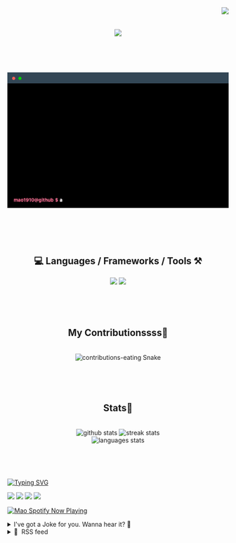 <!-- VISITOR BADGE -->
<!-- https://github.com/hehuapei/visitor-badge -->

<img align="right" src="https://visitor-badge.laobi.icu/badge?page_id=mao1910.mao1910&left_color=%2379DAF9&right_color=%23FE6E96" />


<!-- TYPING SVG -->
<!-- https://github.com/DenverCoder1/readme-typing-svg -->

<h1 align="center">
    <img src="https://readme-typing-svg.herokuapp.com/?font=Righteous&size=35&center=true&vCenter=true&width=500&height=70&color=FE6E96&font=poppins&duration=5000&lines=Hi+There!+👋;+I'm+Mao!;" />
</h1>

<br/>


<!-- ABOUT ME TERMINAL -->
<h1 align="center">
<img src="./assets/terminal-5.gif" alt="Terminal" />
</h1>

<br/><br/><br/>


<!-- TECHNOLOGIES LOGOS -->
<!-- https://github.com/tandpfun/skill-icons -->

<h2 align="center">💻 Languages / Frameworks / Tools ⚒️</h2>
<div align="center">
    <img src="https://skillicons.dev/icons?i=javascript,typescript,angular,react,html,css,scss,bootstrap,cs,java,spring" />
    <img src="https://skillicons.dev/icons?i=flutter,firebase,supabase,mysql,git,github,gitlab,vscode,idea,maven,figma" />
</div>

<br/><br/><br/>


<!-- CONTRIBUTIONS SNAKE GAME -->
<!-- https://github.com/Platane/snk -->

<div align="center">
  <h2> My Contributionssss🐍 </h2>
  <br>
  <img alt="contributions-eating Snake" src="https://raw.githubusercontent.com/mao1910/mao1910/output/github-contribution-grid-snake.svg" />

  <!-- Four lines below suggested by Planate for Dark mode-->
  <picture>
  <source media="(prefers-color-scheme: dark)" srcset="github-snake-dark.svg" />
  <source media="(prefers-color-scheme: light)" srcset="github-snake.svg" />
  </picture>
  
  <br/><br/><br/>
</div>


<!-- GITHUB STATS -->
<!-- https://github.com/DenverCoder1/github-readme-streak-stats --> <!--  My own Vercel deployment -->
<!-- https://github.com/anuraghazra/github-readme-stats --> <!--  My own Vercel -->

<h2 align="center"> Stats📝 </h2>
  <br>
<div align=center>
  <img width=429 src="https://github-readme-stats-mao1910.vercel.app/api?username=mao1910&count_private=true&show_icons=true&theme=dracula&rank_icon=github&hide=contribs&border_radius=10&border_color=79DAF9" alt="github stats"/>
  <img width=396 src="https://github-readme-streak-stats-2235.vercel.app?user=mao1910&count_private=true&theme=dracula&currStreakNum=79DAF9&currStreakLabel=FE6E96&border_radius=10&border=79DAF9" alt="streak stats"/>
  <br/>
  <img src="https://github-readme-stats-mao1910.vercel.app/api/top-langs/?username=mao1910&layout=compact&theme=dracula&border_radius=10&size_weight=0.5&count_weight=0.5&border_color=79DAF9" alt="languages stats" />
</div>

<br/><br/><br/>


<!-- FOOTER -->
<!-- https://github.com/DenverCoder1/readme-typing-svg -->
<!-- https://readme-typing-svg.demolab.com/demo/ -->

<a href="https://git.io/typing-svg"><img src="https://readme-typing-svg.demolab.com?font=Poppins&pause=1000&color=FE6E96&width=535&lines=Thanks+for+dropping+by!;Feel+free+to+check+any+of+the+Socials+below+%F0%9F%91%87;Or+the+Joke+Of+The+Day+if+you're+down+for+a+giggle+%F0%9F%98%9D;Hope+to+see+you+again+%F0%9F%91%8A;Uh%3F+You're+still+here%3F;Well...+I'm+running+out+of+things+to+say...;Tell+you+what%2C+due+to+your+effort+and+perseverance%2C;I+shall+present+you+with+a+short+poem%3A;%22To+code%2C+or+not+to+code%2C+that+is+the+question%3A;Whether+'tis+nobler+in+the+IDE+to+debug;The+errors+and+issues+of+outrageous+software%2C;Or+to+take+up+the+keyboard+against+a+sea+of+bugs;And+by+coding%2C+end+them.%22;by+William+Shakespeare%2C+probably.+;Pretty+sure+that's+Hamlet's.;Alrighty%2C+this+has+been+fun.;But+I'll+restart+the+loop+now...+see+ya+soon!" alt="Typing SVG" /></a>


<!--  SOCIAL NETWORKS -->
<!-- https://github.com/alexandresanlim/Badges4-README.md-Profile -->

  <div> 
    <a href="https://www.deviantart.com/madeinkobaia/art/my-profile-is-under-construction-265626465" target="_blank"><img src="https://img.shields.io/badge/-LinkedIn-%230077B5?style=for-the-badge&logo=linkedin&logoColor=white" target="_blank"></a> <!-- ADD LINKEDIN PROFILE -->
    <a href = "https://www.nicepng.com/ourpic/u2q8o0t4t4r5o0r5_website-under-construction-png-graphic-transparent-website-under/"><img src="https://img.shields.io/badge/Portfolio-4285F4?style=for-the-badge&logo=Google-chrome&logoColor=white" target="_blank"></a> <!-- ADD PORTFOLIO WEBSITE -->
    <a href="https://discord.gg" target="_blank"><img src="https://img.shields.io/badge/Discord-7289DA?style=for-the-badge&logo=discord&logoColor=white" target="_blank"></a> <!-- ADD DISCORD --> <!-- User or Server? -->
    <a href = "mailto:mao1910dev@gmail.com"><img src="https://img.shields.io/badge/Gmail-D14836?style=for-the-badge&logo=gmail&logoColor=white" target="_blank"></a>
  </div>


<!-- SPOTIFY PLAYING-->
<!-- https://github.com/novatorem/novatorem --> <!-- My own Vercel deployment-->

[<img width=438px src="https://spotify-now-playing-git-main-mao1910.vercel.app//api/spotify/?border_color=FE6E96" alt="Mao Spotify Now Playing" />](https://open.spotify.com/user/31542et242zglhf42ydrtqgvuvde)


<!-- JOKE OF THE DAY -->
<!-- https://github.com/ABSphreak/readme-jokes --> <!-- My own Vercel deployment-->

<details>
<summary>I've got a Joke for you. Wanna hear it? 🙈</summary>

<br/>

 <tr>
 <td style="padding-top:4px"><img src = "https://readme-jokes-git-master-mao1910.vercel.app/api?&theme=dracula"></td>
 </tr>

</details>


<!-- RSS FEED -->
<!-- https://github.com/gautamkrishnar/blog-post-workflow -->

<details>
<summary>📕 &nbsp;RSS feed</summary>

<br/>

<!-- BLOG-POST-LIST:START -->
 #### - [Optimizing Database Performance with Indexing in Apache AGE and PostgreSQL](https://dev.to/danielwambo/optimizing-database-performance-with-indexing-in-apache-age-and-postgresql-327p) 
 <details><summary>Article</summary> <p>In the world of databases, performance is paramount. Apache AGE, an extension of PostgreSQL designed for managing graph data, provides powerful tools to optimize database performance. One of the key techniques for achieving this is through indexing. In this comprehensive guide, we'll explore how to leverage indexing in Apache AGE and PostgreSQL to enhance database performance. We'll also provide step-by-step instructions and code snippets, so you can follow along and implement these strategies in your own projects.</p>

<p><strong>Understanding Indexing</strong><br>
<strong>Indexing Basics</strong><br>
Indexing is a database optimization technique that significantly speeds up data retrieval. It works by creating data structures that provide quick access to rows in a table based on the values of one or more columns. Think of it like an index in a book; it allows you to quickly find the information you need.</p>

<p><strong>Types of Indexes</strong><br>
Before we dive into the practical aspects, let's briefly explore the types of indexes available in PostgreSQL and Apache AGE:</p>

<p><strong>Single-Column Index:</strong> Indexes created on a single column to speed up searches based on that column's values.</p>

<p><a href="https://res.cloudinary.com/practicaldev/image/fetch/s--qpp4bF9M--/c_limit%2Cf_auto%2Cfl_progressive%2Cq_auto%2Cw_800/https://dev-to-uploads.s3.amazonaws.com/uploads/articles/a22mf1xqhuz4or87puv0.png" class="article-body-image-wrapper"><img src="https://res.cloudinary.com/practicaldev/image/fetch/s--qpp4bF9M--/c_limit%2Cf_auto%2Cfl_progressive%2Cq_auto%2Cw_800/https://dev-to-uploads.s3.amazonaws.com/uploads/articles/a22mf1xqhuz4or87puv0.png" alt="Image description" width="641" height="77"></a><br>
<strong>Multi-Column Index:</strong> Indexes created on multiple columns to optimize queries involving those columns.</p>

<p><a href="https://res.cloudinary.com/practicaldev/image/fetch/s--vNXwUt9G--/c_limit%2Cf_auto%2Cfl_progressive%2Cq_auto%2Cw_800/https://dev-to-uploads.s3.amazonaws.com/uploads/articles/o4j83kpefaj0n36c75nt.png" class="article-body-image-wrapper"><img src="https://res.cloudinary.com/practicaldev/image/fetch/s--vNXwUt9G--/c_limit%2Cf_auto%2Cfl_progressive%2Cq_auto%2Cw_800/https://dev-to-uploads.s3.amazonaws.com/uploads/articles/o4j83kpefaj0n36c75nt.png" alt="Image description" width="638" height="71"></a><br>
<strong>Creating Indexes in Apache AGE</strong><br>
Indexing in Apache AGE involves optimizing graph data structures. Let's look at how you can create indexes for nodes and relationships:</p>

<p><strong>Creating an Index for Graph Nodes in Apache AGE:</strong></p>

<p><a href="https://res.cloudinary.com/practicaldev/image/fetch/s--AEEsfg73--/c_limit%2Cf_auto%2Cfl_progressive%2Cq_auto%2Cw_800/https://dev-to-uploads.s3.amazonaws.com/uploads/articles/qf9u0m38f54ewserps26.png" class="article-body-image-wrapper"><img src="https://res.cloudinary.com/practicaldev/image/fetch/s--AEEsfg73--/c_limit%2Cf_auto%2Cfl_progressive%2Cq_auto%2Cw_800/https://dev-to-uploads.s3.amazonaws.com/uploads/articles/qf9u0m38f54ewserps26.png" alt="Image description" width="637" height="69"></a><br>
<strong>Creating an Index for Graph Relationships in Apache AGE:</strong><br>
--This creates an index on the "timestamp" property of relationships labeled as "MESSAGED"</p>

<p><a href="https://res.cloudinary.com/practicaldev/image/fetch/s--PTb2v1CA--/c_limit%2Cf_auto%2Cfl_progressive%2Cq_auto%2Cw_800/https://dev-to-uploads.s3.amazonaws.com/uploads/articles/xkmgdzzomoquyxkmfffs.png" class="article-body-image-wrapper"><img src="https://res.cloudinary.com/practicaldev/image/fetch/s--PTb2v1CA--/c_limit%2Cf_auto%2Cfl_progressive%2Cq_auto%2Cw_800/https://dev-to-uploads.s3.amazonaws.com/uploads/articles/xkmgdzzomoquyxkmfffs.png" alt="Image description" width="641" height="38"></a><br>
<strong>Using EXPLAIN ANALYZE to Optimize Queries:</strong></p>

<p><a href="https://res.cloudinary.com/practicaldev/image/fetch/s--mlme5mxO--/c_limit%2Cf_auto%2Cfl_progressive%2Cq_auto%2Cw_800/https://dev-to-uploads.s3.amazonaws.com/uploads/articles/ibuab952rujeamgldbq3.png" class="article-body-image-wrapper"><img src="https://res.cloudinary.com/practicaldev/image/fetch/s--mlme5mxO--/c_limit%2Cf_auto%2Cfl_progressive%2Cq_auto%2Cw_800/https://dev-to-uploads.s3.amazonaws.com/uploads/articles/ibuab952rujeamgldbq3.png" alt="Image description" width="647" height="92"></a><br>
<strong>Reindexing an Index in PostgreSQL:</strong></p>

<p><a href="https://res.cloudinary.com/practicaldev/image/fetch/s--0Y7okg-W--/c_limit%2Cf_auto%2Cfl_progressive%2Cq_auto%2Cw_800/https://dev-to-uploads.s3.amazonaws.com/uploads/articles/k0u0m6y7mp90pvfitlqi.png" class="article-body-image-wrapper"><img src="https://res.cloudinary.com/practicaldev/image/fetch/s--0Y7okg-W--/c_limit%2Cf_auto%2Cfl_progressive%2Cq_auto%2Cw_800/https://dev-to-uploads.s3.amazonaws.com/uploads/articles/k0u0m6y7mp90pvfitlqi.png" alt="Image description" width="647" height="64"></a></p>

<p><strong>Conclusion</strong><br>
In conclusion, indexing stands as the unsung hero in the realm of database performance optimization, and in the context of Apache AGE and PostgreSQL, its power shines brightly. Throughout this guide, we've explored the foundations of indexing, the diverse types available, and the intricate processes of creating and managing indexes. Whether we ventured into single-column and multi-column indexes in PostgreSQL, or navigated the complex world of graph data indexing in Apache AGE, one thing remained clear: indexing is the key to unlocking lightning-fast query responses and efficient data retrieval. Armed with advanced techniques, query optimization strategies, and vigilant monitoring, you now possess the tools to elevate your database performance to new heights. As you embark on your indexing journey, remember that it's a dynamic force, adaptable to your unique database needs, and the impact it can have on your applications is nothing short of transformative.</p>

 </details> 
 <hr /> 

 #### - [The first step of Bun](https://dev.to/obrkn/the-first-step-of-bun-56ib) 
 <details><summary>Article</summary> <p>As you know, <a href="https://bun.sh/">Bun</a> is the fastest JavaScript runtime and the substitute for Node.js.</p>

<p>Today, I want to introduce the first step of Bun.</p>

<h3>
  
  
  Install Bun globally
</h3>



<div class="highlight js-code-highlight">
<pre class="highlight shell"><code><span class="c"># Open your terminal</span>
<span class="nv">$ </span>curl <span class="nt">-fsSL</span> https://bun.sh/install | bash
</code></pre>

</div>



<h3>
  
  
  Create a TypeScript file
</h3>



<div class="highlight js-code-highlight">
<pre class="highlight shell"><code><span class="c"># In your terminal</span>
<span class="nv">$ </span><span class="nb">touch </span>index.tsx
</code></pre>

</div>





<div class="highlight js-code-highlight">
<pre class="highlight tsx"><code><span class="c1">// index.tsx</span>
<span class="kd">const</span> <span class="nx">server</span> <span class="o">=</span> <span class="nx">Bun</span><span class="p">.</span><span class="nx">serve</span><span class="p">({</span>
  <span class="na">port</span><span class="p">:</span> <span class="mi">3000</span><span class="p">,</span>
  <span class="nx">fetch</span><span class="p">(</span><span class="nx">request</span><span class="p">)</span> <span class="p">{</span>
    <span class="k">return</span> <span class="k">new</span> <span class="nx">Response</span><span class="p">(</span><span class="dl">"</span><span class="s2">Welcome to Bun!</span><span class="dl">"</span><span class="p">);</span>
  <span class="p">},</span>
<span class="p">});</span>

<span class="nx">console</span><span class="p">.</span><span class="nx">log</span><span class="p">(</span><span class="s2">`Listening on localhost:</span><span class="p">${</span><span class="nx">server</span><span class="p">.</span><span class="nx">port</span><span class="p">}</span><span class="s2">`</span><span class="p">);</span>
</code></pre>

</div>



<h3>
  
  
  Lounch a server with Bun
</h3>



<div class="highlight js-code-highlight">
<pre class="highlight shell"><code><span class="c"># In your terminal</span>
<span class="nv">$ </span>bun run index.tsx
</code></pre>

</div>



<p><a href="http://localhost:3000/">http://localhost:3000/</a></p>

<p>Welcome to Bun!!!</p>

<p><a href="https://res.cloudinary.com/practicaldev/image/fetch/s--WrgcNjGP--/c_limit%2Cf_auto%2Cfl_progressive%2Cq_auto%2Cw_800/https://dev-to-uploads.s3.amazonaws.com/uploads/articles/of0spitb24i04zjgyjeu.png" class="article-body-image-wrapper"><img src="https://res.cloudinary.com/practicaldev/image/fetch/s--WrgcNjGP--/c_limit%2Cf_auto%2Cfl_progressive%2Cq_auto%2Cw_800/https://dev-to-uploads.s3.amazonaws.com/uploads/articles/of0spitb24i04zjgyjeu.png" alt="Image description" width="538" height="198"></a></p>

 </details> 
 <hr /> 

 #### - [Top 5 Parallax Effects Source Code](https://dev.to/noobizdev/top-5-parallax-effects-source-code-5j5) 
 <details><summary>Article</summary> <p>Before diving into the examples, let's briefly understand what parallax scrolling is. Parallax scrolling is a web design technique where the background images move at a different speed than the foreground content, creating a captivating 3D effect. This technique can be achieved using HTML, CSS, and JavaScript.</p>




<blockquote>
<p>Help us grow our community by sharing this post with your friends! ❤️</p>


</blockquote>



<h2>
  
  
  1. Multi-layered Parallax Illustration
</h2>

<p>Another great parallax effect is developed by Patrick Westwood using HTML(Haml), CSS(SCSS), and JS(CoffeeScript).<br>
<a href="https://codepen.io/patrickwestwood/pen/MyoBaY">Source Code</a></p>



<h2>
  
  
  2. Parallax Background
</h2>

<p>A No JavaScript Parallax background by Ravi Dhiman, developed using HTML(Pug) and CSS(SCSS).<br>
<a href="https://codepen.io/ravid7000/pen/LREEzv">Source Code</a></p>



<h2>
  
  
  3. Coderado.co Denver Parallax Scrolling
</h2>

<p>A parallax effect page with a city skyline as the backdrop. Developed by Jeremy Hull using HTML and CSS(SCSS).<br>
<a href="https://codepen.io/coderado/pen/BzGdxW">Source Code</a></p>



<h2>
  
  
  4. 3D CSS Parallax Depth Effect
</h2>

<p>CSS translate and rotate transforms based on mouse move to simulate some z-axis depth on the card and individual movie characters. Developed by Adrian Payne using HTML, CSS(SCSS), and JavaScript(Babel).<br>
<a href="https://codepen.io/dazulu/pen/VVZrQv">Source Code</a></p>



<h2>
  
  
  5. CSS Parallax Orbs
</h2>

<p>A parallax effect inspired by Sims 4 made by Jamie Coulter using HTML(Haml) and CSS(SCSS).<br>
<a href="https://codepen.io/jcoulterdesign/pen/OMOqjy">Source Code</a></p>




<blockquote>
<p>If you found this helpful, give us a thumbs up and don't forget to follow us for more!<br>
Thanks for reading, See you next time... ❤️👋</p>


</blockquote>



<h2>
  
  
  Final Thoughts on The CSS Parallax Effect
</h2>

<p>The parallax effect has grown more popular as a way to improve user experiences. This design strategy boosts engagement and increases interactions.</p>

<p>Throughout this article, you have gotten to know CSS parallax in depth. You learned about code snippets that enable you to include <strong><a href="https://noobizdev.tech/how-to-create-parallax-effects-with-css-to-your-website-with-example/">parallax effect website</a></strong>. Plus, you got to explore examples of web pages that employ parallax with skill, distinction, and creativity.</p>

<p>Remember to keep a balanced approach to parallax usage.</p>

 </details> 
 <hr /> 

 #### - [Troubleshooting parallel routing in Next.js](https://dev.to/zmzlois/troubleshooting-parallel-routing-in-nextjs-pdo) 
 <details><summary>Article</summary> <p>Parallel routing is great --- it allows you to render a slot based on certain conditions conditionally, either auth or data fetching status. </p>

<p>If you haven't heard of or used parallel routing before, please check <a href="https://nextjs.org/docs/app/building-your-application/routing/parallel-routes">this</a></p>

<p>But it can go wrong very quick, luckily fixes are quick too!</p>

<p>In a scenario you have a blank page comes with a layout, and you are trying to hydrate the page with three parallel route: <code>overview</code>, <code>projects</code>, and <code>dashboard</code> to show different things to your users. But it can break when you have a file structure like<br>
</p>

<div class="highlight js-code-highlight">
<pre class="highlight typescript"><code><span class="o">|-</span><span class="p">[</span><span class="nx">workspaceId</span><span class="p">]</span>
<span class="o">|--</span><span class="nx">create</span><span class="o">-</span><span class="nx">project</span>
<span class="o">|--</span><span class="nx">settings</span>
<span class="o">|--</span><span class="p">@</span><span class="nd">overview</span>
<span class="o">|--</span><span class="p">@</span><span class="nd">projects</span>
<span class="o">|--</span><span class="p">@</span><span class="nd">dashboard</span>
<span class="o">|--</span><span class="nx">layout</span><span class="p">.</span><span class="nx">tsx</span>
</code></pre>

</div>



<h4>
  
  
  Problem 1: it shows you a blank page
</h4>

<p>What you can do? <br>
In your <code>layout.tsx</code> file, you have already specified<br>
</p>

<div class="highlight js-code-highlight">
<pre class="highlight typescript"><code><span class="k">export</span> <span class="k">default</span> <span class="kd">function</span> <span class="nx">WorkspaceLayout</span><span class="p">(</span><span class="nx">props</span><span class="p">:</span> <span class="p">{</span>

  <span class="nl">create</span><span class="p">:</span> <span class="nx">React</span><span class="p">.</span><span class="nx">ReactNode</span><span class="p">;</span>
  <span class="nl">projects</span><span class="p">:</span> <span class="nx">React</span><span class="p">.</span><span class="nx">ReactNode</span><span class="p">;</span>
  <span class="nl">overview</span><span class="p">:</span> <span class="nx">React</span><span class="p">.</span><span class="nx">ReactNode</span><span class="p">;</span>
<span class="p">})</span> <span class="p">{</span>
  <span class="k">return</span> <span class="p">(</span>
    <span class="o">&lt;&gt;</span>
     <span class="o">&lt;</span><span class="nx">SomeLayout</span><span class="o">&gt;</span>
      <span class="p">{</span><span class="nx">props</span><span class="p">.</span><span class="nx">projects</span><span class="p">}</span>
        <span class="p">{</span><span class="nx">props</span><span class="p">.</span><span class="nx">create</span><span class="p">}</span>
      <span class="p">{</span><span class="nx">props</span><span class="p">.</span><span class="nx">overview</span><span class="p">}</span>
    <span class="o">&lt;</span><span class="sr">/SomeLayout</span><span class="err">&gt;
</span>    <span class="o">&lt;</span><span class="sr">/</span><span class="err">&gt;
</span>  <span class="p">);</span>
<span class="p">}</span>
</code></pre>

</div>



<h4>
  
  
  Solution 1: In this case, You will need an empty <code>page.tsx</code> like:
</h4>



<div class="highlight js-code-highlight">
<pre class="highlight typescript"><code><span class="k">export</span> <span class="k">default</span> <span class="kd">function</span> <span class="nx">DashboardPage</span><span class="p">(</span><span class="nx">props</span><span class="p">:</span> <span class="p">{</span>
  <span class="nl">params</span><span class="p">:</span> <span class="p">{</span> <span class="na">workspaceId</span><span class="p">:</span> <span class="kr">string</span> <span class="p">};</span>
<span class="p">})</span> <span class="p">{</span>
  <span class="k">return</span> <span class="o">&lt;&gt;&lt;</span><span class="sr">/&gt;</span><span class="err">;
</span><span class="p">}</span>
</code></pre>

</div>



<p>with an empty fragment and add the implicit children your <code>layout.tsx</code> like so:<br>
</p>

<div class="highlight js-code-highlight">
<pre class="highlight typescript"><code> <span class="k">export</span> <span class="k">default</span> <span class="kd">function</span> <span class="nx">WorkspaceLayout</span><span class="p">(</span><span class="nx">props</span><span class="p">:</span> <span class="p">{</span>
  <span class="nl">children</span><span class="p">:</span> <span class="nx">React</span><span class="p">.</span><span class="nx">ReactNode</span><span class="p">;</span>
  <span class="nl">create</span><span class="p">:</span> <span class="nx">React</span><span class="p">.</span><span class="nx">ReactNode</span><span class="p">;</span>
  <span class="nl">projects</span><span class="p">:</span> <span class="nx">React</span><span class="p">.</span><span class="nx">ReactNode</span><span class="p">;</span>
  <span class="nl">overview</span><span class="p">:</span> <span class="nx">React</span><span class="p">.</span><span class="nx">ReactNode</span><span class="p">;</span>
<span class="p">})</span> <span class="p">{</span>
  <span class="k">return</span> <span class="p">(</span>
    <span class="o">&lt;&gt;</span>
    <span class="p">{</span><span class="nx">props</span><span class="p">.</span><span class="nx">children</span><span class="p">}</span> <span class="c1">// it really doesn't matter where this is placed because it's nothing in there, </span>
     <span class="o">&lt;</span><span class="nx">SomeLayout</span><span class="o">&gt;</span>
      <span class="p">{</span><span class="nx">props</span><span class="p">.</span><span class="nx">projects</span><span class="p">}</span>
        <span class="p">{</span><span class="nx">props</span><span class="p">.</span><span class="nx">create</span><span class="p">}</span>
      <span class="p">{</span><span class="nx">props</span><span class="p">.</span><span class="nx">overview</span><span class="p">}</span>
    <span class="o">&lt;</span><span class="sr">/SomeLayout</span><span class="err">&gt;
</span>    <span class="o">&lt;</span><span class="sr">/</span><span class="err">&gt;
</span>  <span class="p">);</span>
<span class="p">}</span>
</code></pre>

</div>



<h5>
  
  
  If the <code>page.tsx</code>, or <code>children</code> prop doesn't exist, nextjs can't initialise this segment.
</h5>

<p>At this point your files will look like<br>
</p>

<div class="highlight js-code-highlight">
<pre class="highlight typescript"><code><span class="o">|-</span><span class="p">[</span><span class="nx">workspaceId</span><span class="p">]</span>
<span class="o">|--</span><span class="nx">create</span><span class="o">-</span><span class="nx">project</span>
<span class="o">|--</span><span class="nx">settings</span>
<span class="o">|--</span><span class="p">@</span><span class="nd">overview</span>
<span class="o">|--</span><span class="p">@</span><span class="nd">projects</span>
<span class="o">|--</span><span class="p">@</span><span class="nd">dashboard</span>
<span class="o">|--</span><span class="nx">layout</span><span class="p">.</span><span class="nx">tsx</span>
<span class="o">|--</span><span class="nx">page</span><span class="p">.</span><span class="nx">tx</span>
</code></pre>

</div>



<h4>
  
  
  Problem 2: when you navigate to /[someworkspaceId]/create-project, it shows you a 404 error, tell you page not found or internal server error.
</h4>

<p>What the heck happened? I have a route there! </p>

<h4>
  
  
  Solution 2: Create a separate layout group
</h4>

<p>Instead of having a file structure like above, you could have one like this:<br>
</p>

<div class="highlight js-code-highlight">
<pre class="highlight typescript"><code><span class="o">|-</span><span class="p">[</span><span class="nx">workspaceId</span><span class="p">]</span>
<span class="o">|--</span><span class="nx">create</span><span class="o">-</span><span class="nx">project</span>
<span class="o">|--</span><span class="nx">settings</span>
<span class="o">|--</span><span class="nx">page</span><span class="p">.</span><span class="nx">tsx</span>
<span class="o">|--</span><span class="nx">layout</span><span class="p">.</span><span class="nx">tsx</span>
<span class="o">|--</span><span class="p">(</span><span class="nx">dashboard</span><span class="p">)</span>
<span class="o">|---</span><span class="p">@</span><span class="nd">overview</span>
<span class="o">|---</span><span class="p">@</span><span class="nd">projects</span>
<span class="o">|---</span><span class="p">@</span><span class="nd">dashboard</span>
<span class="o">|---</span><span class="nx">layout</span><span class="p">.</span><span class="nx">tsx</span>
<span class="o">|---</span><span class="nx">page</span><span class="p">.</span><span class="nx">tx</span>
</code></pre>

</div>



<p>Move the old <code>layout.tsx</code> into <code>(dashboard)</code> folder but keep the <code>&lt;SomeLayout/&gt;</code> component in <code>[workspaceId]</code> folder, and there you have layouts inherited from a level above, and routes like <code>/[workspaceId]/create-project</code> will work again!</p>

<p>Do you have problems with parallel routing and intercepting routes? Found a solution or not? </p>

<p>Would love to hear from comment section 👇🏻</p>

 </details> 
 <hr /> 

 #### - [Writing Clean Code: Best Practices and Principles](https://dev.to/favourmark05/writing-clean-code-best-practices-and-principles-3amh) 
 <details><summary>Article</summary> <h2>
  
  
  Introduction
</h2>

<p>Writing clean code is a fundamental skill for every software developer. Clean code not only makes your codebase more maintainable and easier to understand but also fosters collaboration among team members. In this comprehensive article, we will explore what clean code is, why it's important, and provide you with a set of best practices and principles to help you write clean and maintainable code.</p>

<h2>
  
  
  What is Clean Code?
</h2>

<p>Clean code is code that is easy to read, easy to understand, and easy to modify. It is code that is devoid of unnecessary complexity, redundancy, and confusion. Clean code follows a set of conventions and best practices that make it more consistent, making it easier for multiple developers to work on the same project seamlessly.</p>

<h2>
  
  
  Why is Clean Code Important?
</h2>

<ol>
<li><p><strong>Readability</strong>: Clean code is easy to read, which means that anyone - including your future self - can understand it quickly. This reduces the time required to grasp the code's functionality, leading to faster development and debugging.</p></li>
<li><p><strong>Maintainability</strong>: Code is read more often than it is written. When you write clean code, it becomes easier to maintain and extend the application over time. This is crucial in the software development lifecycle, where projects often evolve and grow.</p></li>
<li><p><strong>Collaboration</strong>: Clean code encourages collaboration. When your code is clean and well-organized, other team members can work on it effectively. This makes it easier to divide tasks and work on different parts of the codebase simultaneously.</p></li>
<li><p><strong>Bug Reduction</strong>: Clean code reduces the likelihood of introducing bugs. Code that is difficult to understand is more prone to errors during modifications or enhancements.</p></li>
<li><p><strong>Efficiency</strong>: Clean code is efficient code. It typically runs faster and uses fewer resources because it avoids unnecessary operations and complexity.</p></li>
</ol>

<p>Now that we understand why clean code is important, let's delve into some best practices and principles to help you write clean code.</p>

<h2>
  
  
  Best Practices and Principles for Writing Clean Code
</h2>

<p>1 . <strong>Meaningful Variable and Function Names</strong></p>

<p>Use descriptive names for variables, functions, classes, and other identifiers. A well-chosen name can convey the purpose of the entity, making the code more understandable. Avoid single-letter variable names or cryptic abbreviations.<br>
</p>

<div class="highlight js-code-highlight">
<pre class="highlight plaintext"><code># Bad variable name
x = 5

# Good variable name
total_score = 5
</code></pre>

</div>



<p>2 . <strong>Keep Functions and Methods Short</strong></p>

<p>Functions and methods should be concise and focused on a single task. The Single Responsibility Principle (SRP) states that a function should do one thing and do it well. Shorter functions are easier to understand, test, and maintain. If a function becomes too long or complex, consider breaking it down into smaller, more manageable functions.<br>
</p>

<div class="highlight js-code-highlight">
<pre class="highlight plaintext"><code>// Long and complex function
function processUserData(user) {
    // Many lines of code...
}

// Refactored into smaller functions
function validateUserInput(userInput) {
    // Validation logic...
}

function saveUserToDatabase(user) {
    // Database operation...
}

</code></pre>

</div>



<p>3 . <strong>Comments and Documentation</strong></p>

<p>Use comments sparingly, and when you do, make them meaningful. Code should be self-explanatory whenever possible. Documentation, such as inline comments and README files, helps other developers understand your code's purpose and usage. Document complex algorithms, non-trivial decisions, and public APIs.<br>
</p>

<div class="highlight js-code-highlight">
<pre class="highlight plaintext"><code># Bad comment
x = x + 1  # Increment x

# Good comment
# Calculate the total score by incrementing x
total_score = x + 1

</code></pre>

</div>



<p>4 . <strong>Consistent Formatting and Indentation</strong></p>

<p>Adhere to a consistent coding style and indentation. This makes the codebase look clean and organized. Most programming languages have community-accepted coding standards (e.g., PEP 8 for Python, eslint for JavaScript) that you should follow. Consistency also applies to naming conventions, spacing, and code structure.<br>
</p>

<div class="highlight js-code-highlight">
<pre class="highlight plaintext"><code>// Inconsistent formatting
if(condition){
    doSomething();
  } else {
      doSomethingElse();
}

// Consistent formatting
if (condition) {
    doSomething();
} else {
    doSomethingElse();
}

</code></pre>

</div>



<p>5 . <strong>DRY (Don't Repeat Yourself) Principle</strong></p>

<p>Avoid duplicating code. Repeated code is harder to maintain and increases the risk of inconsistencies. Extract common functionality into functions, methods, or classes to promote code reusability. When you need to make a change, you'll only need to do it in one place.</p>

<p>Suppose you're working on a JavaScript application that calculates the total price of items in a shopping cart. Initially, you have two separate functions for calculating the price of each item type: one for calculating the price of a book and another for calculating the price of a laptop. Here's the initial code:<br>
</p>

<div class="highlight js-code-highlight">
<pre class="highlight plaintext"><code>function calculateBookPrice(quantity, price) {
    return quantity * price;
}

function calculateLaptopPrice(quantity, price) {
    return quantity * price;
}

</code></pre>

</div>



<p>While these functions work, they violate the DRY principle because the logic for calculating the total price is repeated for different item types. If you have more item types to calculate, you'll end up duplicating this logic. To follow the DRY principle and improve code maintainability, you can refactor the code as follows:<br>
</p>

<div class="highlight js-code-highlight">
<pre class="highlight plaintext"><code>function calculateItemPrice(quantity, price) {
    return quantity * price;
}

const bookQuantity = 3;
const bookPrice = 25;

const laptopQuantity = 2;
const laptopPrice = 800;

const bookTotalPrice = calculateItemPrice(bookQuantity, bookPrice);
const laptopTotalPrice = calculateItemPrice(laptopQuantity, laptopPrice);

</code></pre>

</div>



<p>In this refactored code, we have a single calculateItemPrice function that calculates the total price for any item type based on the quantity and price provided as arguments. This adheres to the DRY principle because the calculation logic is no longer duplicated.</p>

<p>Now, you can easily calculate the total price for books, laptops, or any other item type by calling calculateItemPrice with the appropriate quantity and price values. This approach promotes code reusability, readability, and maintainability while reducing the risk of errors caused by duplicated code.</p>

<p>6 . <strong>Use Meaningful Whitespace</strong></p>

<p>Properly format your code with spaces and line breaks. This enhances readability. Use whitespace to separate logical sections of your code. Well-formatted code is easier to scan, reducing the cognitive load on readers.<br>
</p>

<div class="highlight js-code-highlight">
<pre class="highlight plaintext"><code>// Poor use of whitespace
const sum=function(a,b){return a+b;}

// Improved use of whitespace
const sum = function (a, b) {
    return a + b;
}

</code></pre>

</div>



<p>7 . <strong>Error Handling</strong></p>

<p>Handle errors gracefully. Use appropriate try-catch blocks or error-handling mechanisms in your code. This prevents unexpected crashes and provides valuable information for debugging. Don't suppress errors or simply log them without a proper response.<br>
</p>

<div class="highlight js-code-highlight">
<pre class="highlight plaintext"><code>// Inadequate error handling
try {
    result = divide(x, y);
} catch (error) {
    console.error("An error occurred");
}

// Proper error handling
try {
    result = divide(x, y);
} catch (error) {
    if (error instanceof ZeroDivisionError) {
        console.error("Division by zero error:", error.message);
    } else if (error instanceof ValueError) {
        console.error("Invalid input:", error.message);
    } else {
        console.error("An unexpected error occurred:", error.message);
    }
}

</code></pre>

</div>



<p>8 . <strong>Testing</strong></p>

<p>Write unit tests to verify your code's correctness. Test-driven development (TDD) can help you write cleaner code by forcing you to consider edge cases and expected behavior upfront. Well-tested code is more reliable and easier to refactor.<br>
</p>

<div class="highlight js-code-highlight">
<pre class="highlight plaintext"><code>// Example using JavaScript and the Jest testing framework
test('addition works correctly', () =&gt; {
    expect(add(2, 3)).toBe(5);
    expect(add(-1, 1)).toBe(0);
    expect(add(0, 0)).toBe(0);
});

</code></pre>

</div>



<p>9 . <strong>Refactoring</strong></p>

<p>Refactor your code regularly. As requirements change and your understanding of the problem domain deepens, adjust your code accordingly. Refactoring helps maintain clean code as the project evolves. Don't be afraid to revisit and improve existing code when necessary.</p>

<p>Suppose you have a function that calculates the total price of items in a shopping cart with a fixed discount percentage:<br>
</p>

<div class="highlight js-code-highlight">
<pre class="highlight plaintext"><code>function calculateTotalPrice(cartItems) {
    let totalPrice = 0;
    for (const item of cartItems) {
        totalPrice += item.price;
    }
    return totalPrice - (totalPrice * 0.1); // Apply a 10% discount
}

</code></pre>

</div>



<p>Initially, this function calculates the total price and applies a fixed discount of 10%. However, as the project evolves, you realize that you need to support variable discounts. To refactor the code to make it more flexible, you can introduce a discount parameter:<br>
</p>

<div class="highlight js-code-highlight">
<pre class="highlight plaintext"><code>function calculateTotalPrice(cartItems, discountPercentage) {
    if (discountPercentage &lt; 0 || discountPercentage &gt; 100) {
        throw new Error("Discount percentage must be between 0 and 100.");
    }

    let totalPrice = 0;
    for (const item of cartItems) {
        totalPrice += item.price;
    }

    const discountAmount = (totalPrice * discountPercentage) / 100;
    return totalPrice - discountAmount;
}

</code></pre>

</div>



<p>In this refactored code:</p>

<ul>
<li><p>We have added a discountPercentage parameter to the calculateTotalPrice function, allowing you to specify the discount percentage when calling the function.</p></li>
<li><p>We perform validation on the discountPercentage parameter to ensure it falls within a valid range (0 to 100%). If it's not within the range, we throw an error.</p></li>
<li><p>The discount calculation is now based on the provided discountPercentage, making the function more flexible and adaptable to changing requirements.</p></li>
</ul>

<p>By refactoring the code in this way, you have improved its flexibility and maintainability. You can easily adapt the function to handle different discount scenarios without having to rewrite the entire logic. This demonstrates the importance of regular code refactoring as your project evolves and requirements change.</p>

<p>10 . <strong>Version Control</strong></p>

<p>Use version control systems like Git to track changes to your code. This allows you to collaborate effectively with team members, revert to previous versions if necessary, and maintain a clean history of your project's development. Git provides tools for code review, branching, and merging, facilitating collaboration and code cleanliness.</p>

<h2>
  
  
  Conclusion
</h2>

<p>Writing clean code is not just a set of rules but a mindset and a discipline. It's about creating software that is easy to read, maintain, and extend. By following these best practices and principles, you can become a more proficient developer who produces high-quality code.Investing time in meticulously examining fellow engineers' codebases, particularly in open-source projects, can be an enlightening experience. Through this exploration, you gain invaluable insights into diverse coding styles and strategies. This exposure enables you to distill the essence of writing pristine, sustainable codebases.. Remember that clean code is a continuous journey, and with practice, it becomes second nature, leading to more efficient and enjoyable software development.</p>

 </details> 
 <hr /> 
<!-- BLOG-POST-LIST:END -->
</table>
</details>


<!-- TODO
Change the 3stats boxes around, possibly two on top and one on bottom
Fix RSSfeed
Fix Spotify Playlists
Fix Socials [Portfolio, Discord, Linkedin]
In the future, add Public Repositories of Selected Projects
-->
